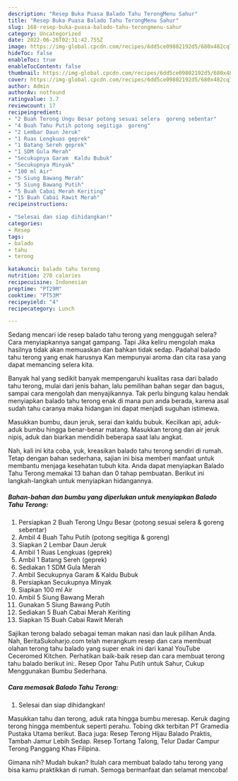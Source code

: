 ```yaml
---
description: "Resep Buka Puasa Balado Tahu TerongMenu Sahur"
title: "Resep Buka Puasa Balado Tahu TerongMenu Sahur"
slug: 168-resep-buka-puasa-balado-tahu-terongmenu-sahur
category: Uncategorized
date: 2022-06-26T02:31:42.755Z
image: https://img-global.cpcdn.com/recipes/6dd5ce09802192d5/680x482cq70/balado-tahu-terong-foto-resep-utama.jpg
hideToc: false
enableToc: true
enableTocContent: false
thumbnail: https://img-global.cpcdn.com/recipes/6dd5ce09802192d5/680x482cq70/balado-tahu-terong-foto-resep-utama.jpg
cover: https://img-global.cpcdn.com/recipes/6dd5ce09802192d5/680x482cq70/balado-tahu-terong-foto-resep-utama.jpg
author: Admin
authorAv: notfound
ratingvalue: 3.7
reviewcount: 17
recipeingredient:
- "2 Buah Terong Ungu Besar potong sesuai selera  goreng sebentar"
- "4 Buah Tahu Putih potong segitiga  goreng"
- "2 Lembar Daun Jeruk"
- "1 Ruas Lengkuas geprek"
- "1 Batang Sereh geprek"
- "1 SDM Gula Merah"
- "Secukupnya Garam  Kaldu Bubuk"
- "Secukupnya Minyak"
- "100 ml Air"
- "5 Siung Bawang Merah"
- "5 Siung Bawang Putih"
- "5 Buah Cabai Merah Keriting"
- "15 Buah Cabai Rawit Merah"
recipeinstructions:

- "Selesai dan siap dihidangkan!"
categories:
- Resep
tags:
- balado
- tahu
- terong

katakunci: balado tahu terong 
nutrition: 270 calories
recipecuisine: Indonesian
preptime: "PT29M"
cooktime: "PT53M"
recipeyield: "4"
recipecategory: Lunch

---
```



Sedang mencari ide resep balado tahu terong yang menggugah selera? Cara menyiapkannya sangat gampang. Tapi Jika keliru mengolah maka hasilnya tidak akan memuaskan dan bahkan tidak sedap. Padahal balado tahu terong yang enak harusnya Kan mempunyai aroma dan cita rasa yang dapat memancing selera kita.


Banyak hal yang sedikit banyak mempengaruhi kualitas rasa dari balado tahu terong, mulai dari jenis bahan, lalu pemilihan bahan segar dan bagus, sampai cara mengolah dan menyajikannya. Tak perlu bingung kalau hendak menyiapkan balado tahu terong enak di mana pun anda berada, karena asal sudah tahu caranya maka hidangan ini dapat menjadi suguhan istimewa.

Masukkan bumbu, daun jeruk, serai dan kaldu bubuk. Kecilkan api, aduk-aduk bumbu hingga benar-benar matang. Masukkan terong dan air jeruk nipis, aduk dan biarkan mendidih beberapa saat lalu angkat.


Nah, kali ini kita coba, yuk, kreasikan balado tahu terong sendiri di rumah. Tetap dengan bahan sederhana, sajian ini bisa memberi manfaat untuk membantu menjaga kesehatan tubuh kita. Anda dapat menyiapkan Balado Tahu Terong memakai 13 bahan dan 0 tahap pembuatan. Berikut ini langkah-langkah untuk menyiapkan hidangannya.

<!--inarticleads1-->

##### Bahan-bahan dan bumbu yang diperlukan untuk menyiapkan Balado Tahu Terong:

1. Persiapkan 2 Buah Terong Ungu Besar (potong sesuai selera &amp; goreng sebentar)
1. Ambil 4 Buah Tahu Putih (potong segitiga &amp; goreng)
1. Siapkan 2 Lembar Daun Jeruk
1. Ambil 1 Ruas Lengkuas (geprek)
1. Ambil 1 Batang Sereh (geprek)
1. Sediakan 1 SDM Gula Merah
1. Ambil Secukupnya Garam &amp; Kaldu Bubuk
1. Persiapkan Secukupnya Minyak
1. Siapkan 100 ml Air
1. Ambil 5 Siung Bawang Merah
1. Gunakan 5 Siung Bawang Putih
1. Sediakan 5 Buah Cabai Merah Keriting
1. Siapkan 15 Buah Cabai Rawit Merah


Sajikan terong balado sebagai teman makan nasi dan lauk pilihan Anda. Nah, BeritaSukoharjo.com telah merangkum resep dan cara membuat olahan terong tahu balado yang super enak ini dari kanal YouTube Ceceromed Kitchen. Perhatikan baik-baik resep dan cara membuat terong tahu balado berikut ini:. Resep Opor Tahu Putih untuk Sahur, Cukup Menggunakan Bumbu Sederhana. 

<!--inarticleads2-->

##### Cara memasak Balado Tahu Terong:


1. Selesai dan siap dihidangkan!

Masukkan tahu dan terong, aduk rata hingga bumbu meresap. Keruk daging terong hingga membentuk seperti perahu. Tobing dkk terbitan PT Gramedia Pustaka Utama berikut. Baca juga: Resep Terong Hijau Balado Praktis, Tambah Jamur Lebih Sedap. Resep Tortang Talong, Telur Dadar Campur Terong Panggang Khas Filipina. 

Gimana nih? Mudah bukan? Itulah cara membuat balado tahu terong yang bisa kamu praktikkan di rumah. Semoga bermanfaat dan selamat mencoba!
